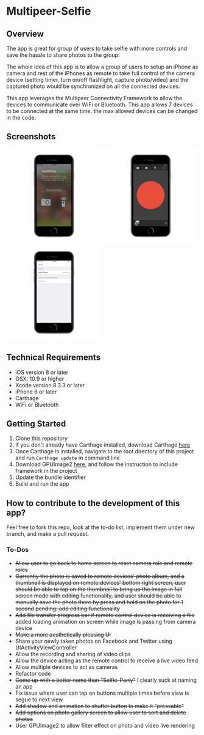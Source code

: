 # Multipeer-Selfie

## Overview
The app is great for group of users to take selfie with more controls and save the hassle to share photos to the group.

The whole idea of this app is to allow a group of users to setup an iPhone as camera and rest of the iPhones as remote to take full control of the camera device (setting timer, turn on/off flashlight, capture photo/video) and the captured photo would be synchronized on all the connected devices.

This app leverages the Multipeer Connectivity Framework to allow the devices to communicate over WiFi or Bluetooth.  This app allows 7 devices to be connected at the same time.  the max allowed devices can be changed in the code.

## Screenshots
<p float="left">
    <img src="https://github.com/rayjialin/Multipeer-Selfie/blob/master/Docs/Assets/Screenshots/ss01.png" width="250" height="250">
    <img src="https://github.com/rayjialin/Multipeer-Selfie/blob/master/Docs/Assets/Screenshots/ss02.png" width="250" height="250">
    <img src="https://github.com/rayjialin/Multipeer-Selfie/blob/master/Docs/Assets/Screenshots/ss03.png" width="250" height="250">
</p>

## Technical Requirements
* iOS version 8 or later
* OSX: 10.9 or higher
* Xcode version 8.3.3 or later
* iPhone 6 or later
* Carthage
* WiFi or Bluetooth

## Getting Started
1. Clone this repository
2. If you don't already have Carthage installed, download Carthage [here](https://github.com/Carthage/Carthage/releases)
3. Once Carthage is installed, navigate to the root directory of this project and run ```Carthage update``` in command line
4. Download GPUImage2 [here](https://github.com/BradLarson/GPUImage2), and follow the instruction to include framework in the project
5. Update the bundle identifier
6. Build and run the app
    
## How to contribute to the development of this app?
Feel free to fork this repo, look at the to-do list, implement them under new branch, and make a pull request.

### To-Dos
- ~~Allow user to go back to home screen to reset camera role and remote roles~~
- ~~Currently the photo is saved to remote devices' photo album, and a thumbnail is displayed on remote devices' bottom right screen, user should be able to tap on the thumbnail to bring up the image in full screen mode with editing functionality, and user should be able to manually save the photo there by press and hold on the photo for 1 second~~ ~~pending: add editing functionality~~ 
- ~~Add file transfer progress bar if remote control device is receiving a file~~ added loading animation on screen while image is passing from camera device
- ~~Make a more aesthetically pleasing UI~~
- Share your newly taken photos on Facebook and Twitter using UIActivityViewController
- Allow the recording and sharing of video clips
- Allow the device acting as the remote control to receive a live video feed
- Allow multiple devices to act as cameras
- Refactor code
- ~~Come up with a better name than "Selfie-Party"~~ I clearly suck at naming an app
- Fix issue where user can tap on buttons multiple times before view is segue to next view
- ~~Add shadow and animation to shutter button to make it "pressable"~~
- ~~Add options on photo gallery screen to allow user to sort and delete photos~~
- User GPUImage2 to allow filter effect on photo and video live rendering
